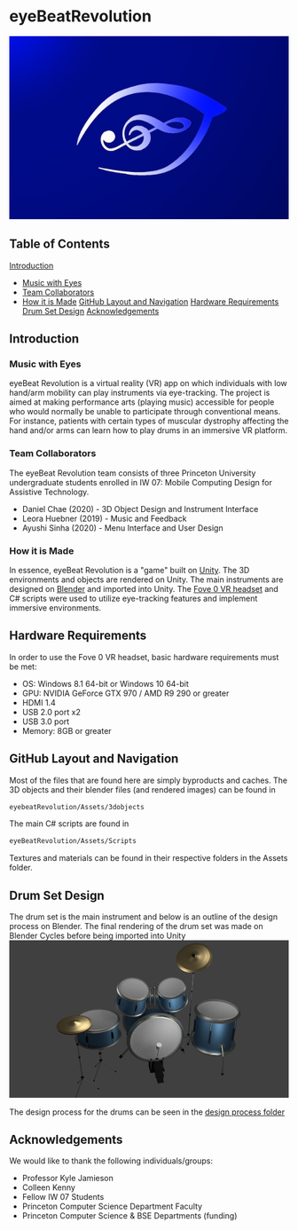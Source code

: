 # eyeBeatRevolution
![alt text](/eyeBeatRevolutionLogo.jpg)
## Table of Contents
[Introduction](#introduction)
* [Music with Eyes](#intro1)
* [Team Collaborators](#intro2)
* [How it is Made](#intro3)
[GitHub Layout and Navigation](#github-layout-and-navigation)
[Hardware Requirements](#hardware-requirements)
[Drum Set Design](#drum-set-design)
[Acknowledgements](#acknowledgements)

## Introduction
### Music with Eyes <a name="intro1"></a>
eyeBeat Revolution is a virtual reality (VR) app on which individuals with low hand/arm mobility can play instruments via eye-tracking. The project is aimed at making performance arts (playing music) accessible for people who would normally be unable to participate through conventional means. For instance, patients with certain types of muscular dystrophy affecting the hand and/or arms can learn how to play drums in an immersive VR platform.

### Team Collaborators <a name="intro2"></a>
The eyeBeat Revolution team consists of three Princeton University undergraduate students enrolled in IW 07: Mobile Computing Design for Assistive Technology.
* Daniel Chae (2020) - 3D Object Design and Instrument Interface
* Leora Huebner (2019) - Music and Feedback
* Ayushi Sinha (2020) - Menu Interface and User Design

### How it is Made <a name="intro3"></a>
In essence, eyeBeat Revolution is a "game" built on [Unity](https://unity3d.com/). The 3D environments and objects are rendered on Unity. The main instruments are designed on [Blender](https://www.blender.org/) and imported into Unity. The [Fove 0 VR headset](https://www.getfove.com/) and C# scripts were used to utilize eye-tracking features and implement immersive environments.

## Hardware Requirements
In order to use the Fove 0 VR headset, basic hardware requirements must be met:
* OS: Windows 8.1 64-bit or Windows 10 64-bit
* GPU: NVIDIA GeForce GTX 970 / AMD R9 290 or greater
* HDMI 1.4
* USB 2.0 port x2
* USB 3.0 port
* Memory: 8GB or greater

## GitHub Layout and Navigation
Most of the files that are found here are simply byproducts and caches. The 3D objects and their blender files (and rendered images) can be found in
```sh
eyebeatRevolution/Assets/3dobjects
```
The main C# scripts are found in 
```sh
eyeBeatRevolution/Assets/Scripts
```
Textures and materials can be found in their respective folders in the Assets folder.

## Drum Set Design
The drum set is the main instrument and below is an outline of the design process on Blender.
The final rendering of the drum set was made on Blender Cycles before being imported into Unity
![alt text](/Assets/3dobjects/drumset/finalizedDrumset.png)

The design process for the drums can be seen in the [design process folder](https://github.com/dchaebae/eyeBeatRevolution/tree/master/Assets/3dobjects/drumset/DesignProcess)

## Acknowledgements
We would like to thank the following individuals/groups:
* Professor Kyle Jamieson
* Colleen Kenny
* Fellow IW 07 Students
* Princeton Computer Science Department Faculty
* Princeton Computer Science & BSE Departments (funding)

